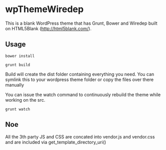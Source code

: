 # wpThemeWiredep
This is a blank WordPress theme that has Grunt, Bower and Wiredep built on HTML5Blank (http://html5blank.com/).

Usage
-----

```bower install```

```grunt build```

Build will create the dist folder containing everything you need. You can symlink this to your wordpress theme folder or copy the files over there manually

You can issue the watch command to continuously rebuild the theme while working on the src.

```grunt watch```

Noe
----

All the 3th party JS and CSS are concated into vendor.js and vendor.css and are included via get_template_directory_uri()
